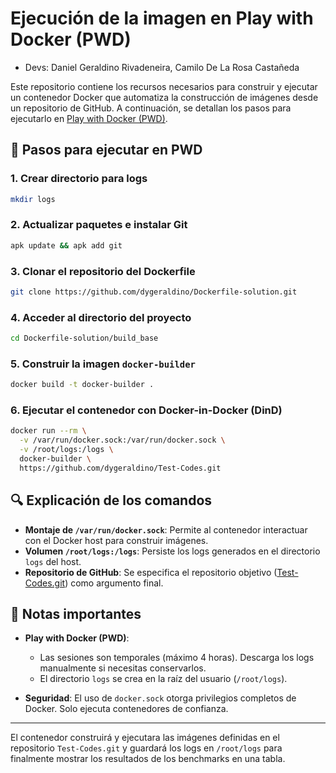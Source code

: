 # Ejecución de la imagen en Play with Docker (PWD)

- Devs: Daniel Geraldino Rivadeneira, Camilo De La Rosa Castañeda

Este repositorio contiene los recursos necesarios para construir y ejecutar un contenedor Docker que automatiza la construcción de imágenes desde un repositorio de GitHub. A continuación, se detallan los pasos para ejecutarlo en [Play with Docker (PWD)](https://labs.play-with-docker.com/).

## 🚀 Pasos para ejecutar en PWD

### 1. Crear directorio para logs

```bash
mkdir logs
```

### 2. Actualizar paquetes e instalar Git

```bash
apk update && apk add git
```

### 3. Clonar el repositorio del Dockerfile

```bash
git clone https://github.com/dygeraldino/Dockerfile-solution.git
```

### 4. Acceder al directorio del proyecto

```bash
cd Dockerfile-solution/build_base
```

### 5. Construir la imagen `docker-builder`

```bash
docker build -t docker-builder .
```

### 6. Ejecutar el contenedor con Docker-in-Docker (DinD)

```bash
docker run --rm \
  -v /var/run/docker.sock:/var/run/docker.sock \
  -v /root/logs:/logs \
  docker-builder \
  https://github.com/dygeraldino/Test-Codes.git
```

## 🔍 Explicación de los comandos

- **Montaje de `/var/run/docker.sock`**: Permite al contenedor interactuar con el Docker host para construir imágenes.
- **Volumen `/root/logs:/logs`**: Persiste los logs generados en el directorio `logs` del host.
- **Repositorio de GitHub**: Se especifica el repositorio objetivo ([Test-Codes.git](https://github.com/dygeraldino/Test-Codes.git)) como argumento final.

## 📌 Notas importantes

- **Play with Docker (PWD)**:

  - Las sesiones son temporales (máximo 4 horas). Descarga los logs manualmente si necesitas conservarlos.
  - El directorio `logs` se crea en la raíz del usuario (`/root/logs`).

- **Seguridad**: El uso de `docker.sock` otorga privilegios completos de Docker. Solo ejecuta contenedores de confianza.

---

El contenedor construirá y ejecutara las imágenes definidas en el repositorio `Test-Codes.git` y guardará los logs en `/root/logs` para finalmente mostrar los resultados de los benchmarks en una tabla.
